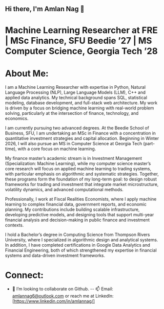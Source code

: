 ## Hi there, I'm Amlan Nag  👋

# Machine Learning Researcher at FRE | MSc Finance, SFU Beedie ’27 | MS Computer Science, Georgia Tech ’28 

# About Me:

I am a Machine Learning Researcher with expertise in Python, Natural Language Processing (NLP), Large Language Models (LLM), C++ and applied data analytics. My technical background spans SQL, statistical modeling, database development, and full-stack web architecture. My work is driven by a focus on bridging machine learning with real-world problem solving, particularly at the intersection of finance, technology, and economics.

I am currently pursuing two advanced degrees. At the Beedie School of Business, SFU, I am undertaking an MSc in Finance with a concentration in quantitative investment strategies and capital allocation. Beginning in Winter 2026, I will also pursue an MS in Computer Science at Georgia Tech (part-time), with a core focus on machine learning.

My finance master’s academic stream is in Investment Management (Specialization: Machine Learning), while my computer science master’s core research will focus on applied machine learning to trading systems, with particular emphasis on algorithmic and systematic strategies. Together, these programs form the foundation of my long-term goal: to design robust frameworks for trading and investment that integrate market microstructure, volatility dynamics, and advanced computational methods.

Professionally, I work at Fiscal Realities Economists, where I apply machine learning to complex financial data, government reports, and economic planning. My contributions include building scalable infrastructure, developing predictive models, and designing tools that support multi-year financial analysis and decision-making in public finance and investment contexts.

I hold a Bachelor’s degree in Computing Science from Thompson Rivers University, where I specialized in algorithmic design and analytical systems. In addition, I have completed certifications in Google Data Analytics and Financial Engineering, both of which strengthened my expertise in financial systems and data-driven investment frameworks.

# Connect: 
- 👯 I’m looking to collaborate on Github.
-- 📫 Email: amlannag6@outlook.com or reach me at Linkedln:  [https://www.linkedin.com/in/amlannag/]







